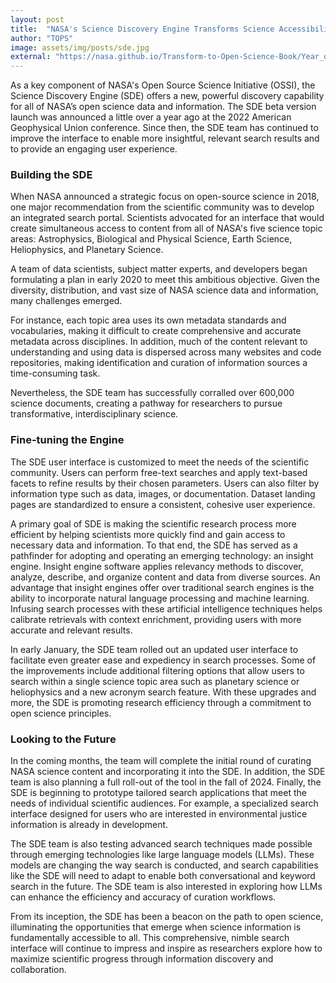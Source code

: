 ```yaml
---
layout: post
title:  "NASA's Science Discovery Engine Transforms Science Accessibility"
author: "TOPS"
image: assets/img/posts/sde.jpg
external: "https://nasa.github.io/Transform-to-Open-Science-Book/Year_of_Open_Science_Guide/readme.html"
---
```

As a key component of NASA's Open Source Science Initiative (OSSI), the Science Discovery Engine (SDE) offers a new, powerful discovery capability for all of NASA’s open science data and information. The SDE beta version launch was announced a little over a year ago at the 2022 American Geophysical Union conference. Since then, the SDE team has continued to improve the interface to enable more insightful, relevant search results and to provide an engaging user experience.

### Building the SDE

When NASA  announced a strategic focus on open-source science in 2018, one major recommendation from the scientific community was to develop an integrated search portal. Scientists advocated for an interface that would create simultaneous access to content from all of NASA's five science topic areas: Astrophysics, Biological and Physical Science, Earth Science, Heliophysics, and Planetary Science.

A team of data scientists, subject matter experts, and developers began formulating a plan in early 2020 to meet this ambitious objective. Given the diversity, distribution, and vast size of NASA science data and information, many challenges emerged. 

For instance, each topic area uses its own metadata standards and vocabularies, making it difficult to create comprehensive and accurate metadata across disciplines. In addition, much of the content relevant to understanding and using data is dispersed across many websites and code repositories, making identification and curation of information sources a time-consuming task. 

Nevertheless, the SDE team has successfully corralled over 600,000 science documents, creating a pathway for researchers to pursue transformative, interdisciplinary science.

### Fine-tuning the Engine

The SDE user interface is customized to meet the needs of the scientific community. Users can perform free-text searches and apply text-based facets to refine results by their chosen parameters. Users can also filter by information type such as data, images, or documentation. Dataset landing pages are standardized to ensure a consistent, cohesive user experience.

A primary goal of SDE is making the scientific research process more efficient by helping scientists more quickly find and gain access to necessary data and information. To that end, the SDE has served as a pathfinder for adopting and operating an emerging technology: an insight engine. Insight engine software applies relevancy methods to discover, analyze, describe, and organize content and data from diverse sources. An advantage that insight engines offer over traditional search engines is the ability to incorporate natural language processing and machine learning. Infusing search processes with these artificial intelligence techniques helps calibrate retrievals with context enrichment, providing users with more accurate and relevant results.

In early January, the SDE team rolled out an updated user interface to facilitate even greater ease and expediency in search processes. Some of the improvements include additional filtering options that allow users to search within a single science topic area such as planetary science or heliophysics and a new acronym search feature. With these upgrades and more, the SDE is promoting research efficiency through a commitment to open science principles.

### Looking to the Future

In the coming months, the team will complete the initial round of curating NASA science content and incorporating it into the SDE. In addition, the SDE team is also planning a full roll-out of the tool in the fall of 2024. Finally, the SDE is beginning to prototype tailored search applications that meet the needs of individual scientific audiences. For example, a specialized search interface designed for users who are interested in environmental justice information is already in development.

The SDE team is also testing advanced search techniques made possible through emerging technologies like large language models (LLMs). These models are changing the way search is conducted, and search capabilities like the SDE will need to adapt to enable both conversational and keyword search in the future. The SDE team is also interested in exploring how LLMs can enhance the efficiency and accuracy of curation workflows.

From its inception, the SDE has been a beacon on the path to open science, illuminating the opportunities that emerge when science information is fundamentally accessible to all. This comprehensive, nimble search interface will continue to impress and inspire as researchers explore how to maximize scientific progress through information discovery and collaboration.